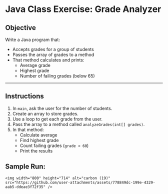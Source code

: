 
# Java Class Exercise: Grade Analyzer

## Objective

Write a Java program that:

- Accepts grades for a group of students  
- Passes the array of grades to a method  
- That method calculates and prints:
  - Average grade  
  - Highest grade  
  - Number of failing grades (below 65)  

---

## Instructions

1. In `main`, ask the user for the number of students.
2. Create an array to store grades.
3. Use a loop to get each grade from the user.
4. Pass the array to a method called `analyzeGrades(int[] grades)`.
5. In that method:
   - Calculate average  
   - Find highest grade  
   - Count failing grades (`grade < 60`)  
   - Print the results
  
## Sample Run:

    <img width="800" height="714" alt="carbon (19)" src="https://github.com/user-attachments/assets/778849dc-199e-4329-aab5-ddeae3f72f35" />
